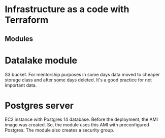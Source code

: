 # Infrastructure as a code with Terraform

## Modules

# Datalake module

S3 bucket. For mentorship purposes in some days data moved to cheaper storage class and after 
some days deleted. It's a good practice for not important data.

# Postgres server

EC2 instance with Postgres 14 database. Before the deployment, the AMI image was created. So, 
the module uses this AMI with preconfigured Postgres. The module also creates a security group.